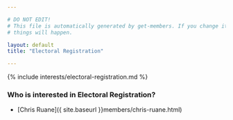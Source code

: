 ```yaml
---

# DO NOT EDIT!
# This file is automatically generated by get-members. If you change it, bad
# things will happen.

layout: default
title: "Electoral Registration"

---
```


{% include interests/electoral-registration.md %}

### Who is interested in Electoral Registration?


* [Chris Ruane]({ site.baseurl }}members/chris-ruane.html)
